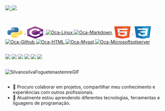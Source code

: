 ##
<div>
<a href="https://github.com/Ocante-aqui">
<img height="180em" src="https://github-readme-stats.vercel.app/api/top-langs/?username=Ocante&layout=compact&langs_count=7&theme=dracula"/>
<img height="180em" src="https://github-readme-stats.vercel.app/api?username=Ocante&show_icons=true&theme=dracula&include_all_commits=true&count_private=true"/>
</div>
   
  ##
  <div style="display: inline_block"><br>
  <img align="center" alt="Oca-Python" height="40" width="60" src="https://raw.githubusercontent.com/devicons/devicon/master/icons/python/python-original.svg">
  <img align="center" alt="Oca-Csharp" height="40" width="60" src="https://raw.githubusercontent.com/devicons/devicon/master/icons/csharp/csharp-original.svg">
  <img align="center" alt="Oca-Linux" height="40" width="60" src="https://cdn.jsdelivr.net/gh/devicons/devicon/icons/linux/linux-original.svg" />
  <img align="center" alt="Oca-Markdown" height="40" width="60" src="https://cdn.jsdelivr.net/gh/devicons/devicon/icons/markdown/markdown-original.svg" />
  <img align="center" alt="Oca-HTML" height="40" width="60" src="https://raw.githubusercontent.com/devicons/devicon/master/icons/html5/html5-original.svg">
  <img align="center" alt="Oca-CSS" height="40" width="60" src="https://raw.githubusercontent.com/devicons/devicon/master/icons/css3/css3-original.svg">
  <img align="center" alt="Oca-Github" height="40" width="60" src="https://cdn.jsdelivr.net/gh/devicons/devicon/icons/git/git-original-wordmark.svg">
  <img  align="center" alt="Oca-HTML" height="40" width="60" src="https://cdn.jsdelivr.net/gh/devicons/devicon/icons/github/github-original-wordmark.svg" />
  <img align="center" alt="Oca-Mysql" height="40" width="60" src="https://cdn.jsdelivr.net/gh/devicons/devicon/icons/mysql/mysql-original.svg" />
  <img align="center" alt="Oca-Microsoftsqlserver" height="40" width="60" src="https://cdn.jsdelivr.net/gh/devicons/devicon/icons/microsoftsqlserver/microsoftsqlserver-plain-wordmark.svg" />       
  </div>
    
 ##

  <div>
  <a href="[https://instagram.com/ocante](https://instagram.com/bless_ocn?igshid=ZGUzMzM3NWJiOQ==)" target="_blank"><img src="https://img.shields.io/badge/-Instagram-%23E4405F?style=for-the-badge&logo=instagram&logoColor=white" target="_blank"></a>
  <a href="https://discord.gg/kbQMsHZVwp" target="_blank"><img src="https://img.shields.io/badge/Discord-7289DA?style=for-the-badge&logo=discord&logoColor=white" target="_blank"></a> 
  <a href = "blessdevelopereng@gmail.com"><img src="https://img.shields.io/badge/-Gmail-%23333?style=for-the-badge&logo=gmail&logoColor=white" target="_blank"></a>
  <a href="https://www.linkedin.com/in/ocante-antonio-i%C3%A9-a213b6b7" target="_blank"><img src="https://img.shields.io/badge/-LinkedIn-%230077B5?style=for-the-badge&logo=linkedin&logoColor=white" target="_blank"></a>
  <a href="https://https://twitter.com/bless_ocn" target="_blank"><img src="https://img.shields.io/badge/-Twitter-%230077B5?style=for-the-badge&logo=twitter&logoColor=pink" target="_blank"></a>
  <a href="https://github.com/Ocante" target="_blank"><img src="https://img.shields.io/badge/-github-%230077B5?style=for-the-badge&logo=github&logoColor=red" target="_blank"></a>
  </div>

##
![SilvanosilvaFoguetenaotemreGIF](https://github.com/Ocante/ocante/assets/63821194/1b24e419-1169-49d8-b00a-4eefa6ba888c)

##
- 🔭  Procuro colaborar em projetos, compartilhar meu conhecimento e experiências com outros profissionais.
- 🌱 Atualmente estou aprendendo diferentes tecnologias, ferramentas e liguagens de programação.
 ##
